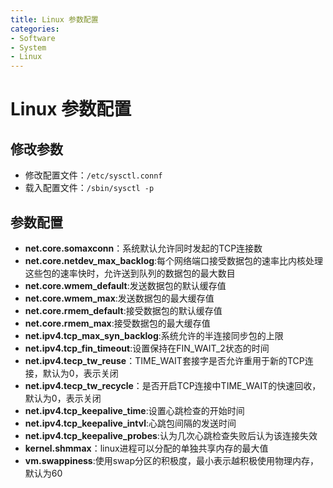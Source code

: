 ```yaml
---
title: Linux 参数配置
categories:
- Software
- System
- Linux
---
```

# Linux 参数配置

## 修改参数

- 修改配置文件：`/etc/sysctl.connf`
- 载入配置文件：`/sbin/sysctl -p`

## 参数配置

- **net.core.somaxconn**：系统默认允许同时发起的TCP连接数
- **net.core.netdev_max_backlog**:每个网络端口接受数据包的速率比内核处理这些包的速率快时，允许送到队列的数据包的最大数目
- **net.core.wmem_default**:发送数据包的默认缓存值
- **net.core.wmem_max**:发送数据包的最大缓存值
- **net.core.rmem_default**:接受数据包的默认缓存值
- **net.core.rmem_max**:接受数据包的最大缓存值
- **net.ipv4.tcp_max_syn_backlog**:系统允许的半连接同步包的上限
- **net.ipv4.tcp_fin_timeout**:设置保持在FIN_WAIT_2状态的时间
- **net.ipv4.tecp_tw_reuse**：TIME_WAIT套接字是否允许重用于新的TCP连接，默认为0，表示关闭
- **net.ipv4.tecp_tw_recycle**：是否开启TCP连接中TIME_WAIT的快速回收，默认为0，表示关闭
- **net.ipv4.tcp_keepalive_time**:设置心跳检查的开始时间
- **net.ipv4.tcp_keepalive_intvl**:心跳包间隔的发送时间
- **net.ipv4.tcp_keepalive_probes**:认为几次心跳检查失败后认为该连接失效
- **kernel.shmmax**：linux进程可以分配的单独共享内存的最大值
- **vm.swappiness**:使用swap分区的积极度，最小表示越积极使用物理内存，默认为60

